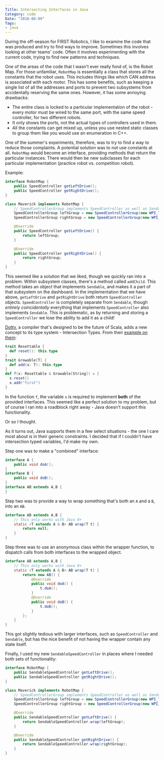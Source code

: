 ```yaml
---
Title: Intersecting Interfaces in Java
Category: code
Date: "2018-08-09"
Tags:
- java
---
```


During the off-season for FIRST Robotics, I like to examine the code that was produced and try to find ways to improve.
Sometimes this involves looking at other teams' code.
Often it involves experimenting with the current code, trying to find new patterns and techniques.

One of the areas of the code that I wasn't ever really fond of, is the Robot Map.
For those unfamiliar, `RobotMap` is essentially a class that stores all the constants that the robot uses.
This includes things like which CAN address is associated with each motor.
This has some benefits, such as keeping a single list of all the addresses and ports to prevent two subsystems from accidentally reserving the same ones.
However, it has some annoying drawbacks:

- The entire class is locked to a particular implementation of the robot - every motor must be wired to the same port, with the same speed controller, for two different robots.
- It only shows the ports, not the actual types of controllers used in them.
- All the constants can get mixed up, unless you use nested static classes to group them like you would use an enumeration in C++.

One of the summer's experiments, therefore, was to try to find a way to reduce those complaints.
A potential solution was to not use constants at all.
`RobotMap` would become an interface, providing methods that return the particular instances.
There would then be new subclasses for each particular implementation (practice robot vs. competition robot).

Example:

```java
interface RobotMap {
    public SpeedController getLeftDrive();
    public SpeedController getRightDrive();
}

class Maverick implements RobotMap {
    // SpeedControllerGroup implements SpeedController as well as Sendable
    SpeedControllerGroup leftGroup = new SpeedControllerGroup(new WPI_TalonSRX(8), new WPI_TalonSRX(9));
    SpeedControllerGroup rightGroup = new SpeedControllerGroup(new WPI_TalonSRX(4), new WPI_TalonSRX(5));

    @Override
    public SpeedController getLeftDrive() {
        return leftGroup;
    }

    @Override
    public SpeedController getRightDrive() {
        return rightGroup;
    }
}
```

This seemed like a solution that we liked, though we quickly ran into a problem.
Within subsystem classes, there's a method called `addChild`.
This method takes an object that implements `Sendable`, and makes it a part of that subsystem on the dashboard.
In the implementation that we have above, `getLeftDrive` and `getRightDrive` both return `SpeedController` objects.
`SpeedController` is completely separate from `Sendable`, though *entirely coincidentally* everything that implements `SpeedController` also implements `Sendable`.
This is problematic, as by returning and storing a `SpeedController` we lose the ability to add it as a child!

[Dotty](http://dotty.epfl.ch/), a compiler that's designed to be the future of Scala, adds a new concept to its type system - Intersection Types.
From their [example on them](http://dotty.epfl.ch/docs/reference/intersection-types.html):

```scala
trait Resettable {
  def reset(): this.type
}
trait Growable[T] {
  def add(x: T): this.type
}
def f(x: Resettable & Growable[String]) = {
  x.reset()
  x.add("first")
}
```

In the function `f`, the variable `x` is required to implement **both** of the provided interfaces.
This seemed like a perfect solution to my problem, but of course I ran into a roadblock right away - Java doesn't support this functionality.

Or so I thought.

As it turns out, Java supports them in a few select situations - the one I care most about is in their generic constraints.
I decided that if I couldn't have intersection typed variables, I'd make my own.

Step one was to make a "combined" interface:

```java
interface A {
    public void doA();
}
interface B {
    public void doB();
}
interface AB extends A,B {
}
```

Step two was to provide a way to wrap something that's both an `A` and a `B`, into an `AB`.

```java
interface AB extends A,B {
    // This only works with Java 8+
    static <T extends A & B> AB wrap(T t) {
        return null;
    }
}
```

Step three was to use an anonymous class within the wrapper function, to dispatch calls from both interfaces to the wrapped object.

```java
interface AB extends A,B {
    // This only works with Java 8+
    static <T extends A & B> AB wrap(T t) {
        return new AB() {
            @Override
            public void doA() {
                t.doA();
            }
            @Override
            public void doB() {
                t.doB();
            }
        };
    }
}
```

This got slightly tedious with larger interfaces, such as `SpeedController` and `Sendable`, but has the nice benefit of not having the wrapper contain any state itself.

Finally, I used my new `SendableSpeedController` in places where I needed both sets of functionality:

```java
interface RobotMap {
    public SendableSpeedController getLeftDrive();
    public SendableSpeedController getRightDrive();
}

class Maverick implements RobotMap {
    // SpeedControllerGroup implements SpeedController as well as Sendable
    SpeedControllerGroup leftGroup = new SpeedControllerGroup(new WPI_TalonSRX(8), new WPI_TalonSRX(9));
    SpeedControllerGroup rightGroup = new SpeedControllerGroup(new WPI_TalonSRX(4), new WPI_TalonSRX(5));

    @Override
    public SendableSpeedController getLeftDrive() {
        return SendableSpeedController.wrap(leftGroup);
    }

    @Override
    public SendableSpeedController getRightDrive() {
        return SendableSpeedController.wrap(rightGroup);
    }
}
```
